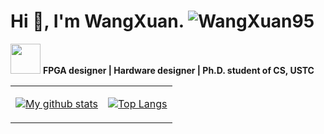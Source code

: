 # Hi :wave:, I'm WangXuan. <img src="https://komarev.com/ghpvc/?username=WangXuan95" alt="WangXuan95" />

<img src="https://media.giphy.com/media/WUlplcMpOCEmTGBtBW/giphy.gif" width="48"> **FPGA designer | Hardware designer | Ph.D. student of CS, USTC**

<table>
<tr>
<td>

[![My github stats](https://github-readme-stats.vercel.app/api?username=WangXuan95&show_icons=true&include_all_commits=true&hide=issues,contribs&custom_title=My%20GitHub%20Stats)]()


</td>
<td>

[![Top Langs](https://github-readme-stats.vercel.app/api/top-langs/?username=WangXuan95&layout=compact&hide=HTML,VHDL&langs_count=6)]()

</td>
</tr>
</table>

